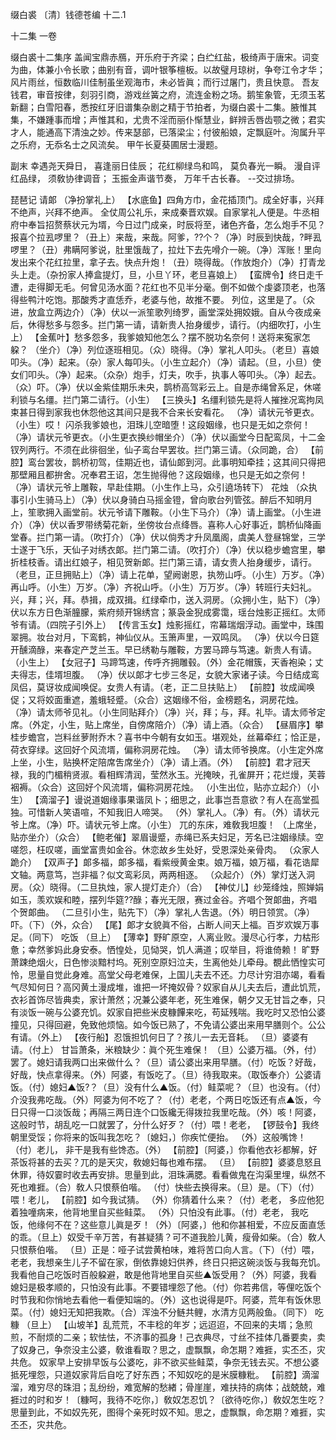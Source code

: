 <!-- { "loadSidebar": true } -->
缀白裘 〔清〕钱德苍编 十二.1

十二集 
一卷
 
缀白裘十二集序
盖闻宝鼎赤鴈，开乐府于齐梁；白纻红盐，极绮声于唐宋。词变为曲，体兼小令长歌；曲别有音，调叶银筝檀板。以故璧月琼树，争夸江令才华；风片雨丝，恒数临川佳制虽坐观海市，未必皆眞；而行过屠门，贵且快意。
吾友钱君，审音按律，刻羽引商，游戏丝簧之府，流连金粉之场。鹅笙象管，无须玉茗新翻；白雪阳春，悉按红牙旧谱集杂剧之精于节拍者，为缀白裘十二集。腋惟其集，不嫌踵事而增；声惟其和，尤贵不淫而丽仆惭慧业，鲜辨舌唇齿颚之微；君实才人，能通高下清浊之妙。传来瑟部，已落梁尘；付彼船娘，定飘庭叶。洵属升平之乐府，无忝名士之风流矣。
甲午长夏葵圃居士漫题。
 
副末
幸遇尧天舜日，
喜逢丽日佳辰；
花红柳绿鸟和鸣，
莫负春光一瞬。
漫自评红品绿，
须敎协律调音；
玉振金声谐节奏，
万年千古长春。
--交过排场。
 
琵琶记
请郞
（净扮掌礼上）
【水底鱼】四角方巾，金花插顶门。成全好事，兴拜不绝声，兴拜不绝声。
全仗周公礼乐，来成秦晋欢娱。自家掌礼人便是。牛丞相府中奉旨招赘蔡状元为壻，今日过门成亲，时辰将至，诸色齐备，怎么炮手不见？报喜个拉厾啰里？（丑上）来哉，来哉。阿爹，??个？（净）时辰到快哉，?畔厾啰里？（丑）弗瞒阿爹说，肚里饿哉了，拉灶下去先嗗介一碗。（净）浑账！里向发出来个花红拉里，拿子去。快点升炮！（丑）晓得哉。（作放炮介）（净）打青龙头上走。（杂扮家人捧盒提灯，旦，小旦丫环，老旦喜娘上）
【蛮牌令】终日走千遭，走得脚无毛。何曾见汤水面？花红也不见半分毫。倒不如做个虔婆顶老，也落得些鸭汁吃饱。那酸秀才直恁乔，老婆与他，故推不要。
列位，这里是了。（众进，放盒立两边介）（净）伏以一派笙歌列绮罗，画堂深处拥姣娥。自从今夜成亲后，休得愁多与怨多。拦门第一请，请新贵人抬身缓步，请行。（内细吹打，小生上）
【金蕉叶】愁多怨多，我爹娘知他怎么？摆不脱功名奈何！送将来寃家怎躱？
（坐介）（净）列位逐班相见。（众）晓得。（净）掌礼人叩头。（老旦）喜娘叩头。（净）起来。（杂）家人每叩头。（小生立起介）（净）请起。（旦，小旦）使女们叩头。（净）起来。（众杂）炮手，灯夫，吹手，执事人等叩头。（净）起去。（众）吓。（净）伏以金紫佳期乐未央，鹊桥高驾彩云上。自是赤绳曾系足，休嗟利锁与名缰。拦门第二请行。（小生）
【三换头】名缰利锁先是将人摧挫况鸾拘凤束甚日得到家我也休怨他这其间只是我不合来长安看花。
（净）请状元爷更衣。（小生）哎！
闪杀我爹娘也，泪珠儿空暗堕！这段姻缘，也只是无如之奈何！
（净）请状元爷更衣。（小生更衣换纱帽坐介）（净）伏以画堂今日配鸾凤，十二金钗列两行。不须在此徘徊坐，仙子鸾台早罢妆。拦门第三请。（众同跪，合）
【前腔】鸾台罢妆，鹊桥初驾，佳期近也，请仙郞到河。此事明知牵挂；这其间只得把那壁厢且都拚舍。况奉君王诏，怎生抛得他？这段姻缘，也只是无如之奈何！
（净）请状元爷上雕鞍，早赴佳期。（小生作上马，众引遶场转下）
花烛
（众执事引小生骑马上）（净）伏以身骑白马摇金镫，曾向歌台列管弦。醉后不知明月上，笙歌拥入画堂前。状元爷请下雕鞍。（小生下马介）（净）请上画堂。（小生进介）（净）伏以香罗带绣菊花新，坐傍妆台点绛唇。喜称人心好事近，鹊桥仙降画堂春。拦门第一请。（吹打介）（净）伏以倘秀才升凤凰阁，虞美人登昼锦堂，三学士遂于飞乐，天仙子对绣衣郞。拦门第二请。（吹打介）（净）伏以稳步蟾宫里，攀折桂枝香。请出红娘子，相见贺新郞。拦门第三请，请女贵人抬身缓步，请行。（老旦，正旦拥贴上）（净）请上花单，望阙谢恩，执笏山呼。（小生）万岁。（净）再山呼。（小生）万岁。（净）齐祝山呼。（小生）万万岁。（净）转班行夫妇礼。兴，拜；兴，拜。恭揖，成双揖。红绿牵巾，送入洞房。（众拥小生，贴下）（净）伏以东方日色渐朣朦，紫府频开锦绣宫；篆袅金猊成雾霭，瑶台烛影正摇红。太师爷有请。（四院子引外上）
【传言玉女】烛影摇红，帘幕瑞烟浮动。画堂中，珠围翠拥。妆台对月，下鸾鹤，神仙仪从。玉箫声里，一双鸣凤。
（净）伏以今日筵开醺滴醁，来春定产芝兰玉。早已绣勒与雕鞍，方罢马蹄与笃速。新贵人有请。（小生上）
【女冠子】马蹄笃速，传呼齐拥雕毂。（外）金花帽簇，天香袍染；丈夫得志，佳壻坦腹。
（净）伏以郞才七步三冬足，女貌大家诸子读。今日结成鸾凤侣，莫讶妆成闻唤促。女贵人有请。（老，正二旦扶贴上）
【前腔】妆成闻唤促；又将姣面重遮，羞蛾轻蹙。（众合）这姻缘不俗，金榜题名，洞房花烛。
（净）请太师爷见礼。（小生同贴拜介）（净）兴，拜；与，拜。礼毕。请太师爷定席。（外定，小生，贴上席坐，自傍席陪介）（净）请上酒。（众合）
【昼眉序】攀桂步蟾宫，岂料丝萝附乔木？喜书中今朝有女如玉。堪观处，丝幕牵红；恰正是，荷衣穿绿。这回好个风流壻，偏称洞房花烛。
（净）请太师爷换席。（小生定外席上坐，小生，贴换杯定陪席吿席坐介）（净）请上酒。（外）
【前腔】君才冠天禄，我的门楣稍贤淑。看相辉清润，莹然氷玉。光掩映，孔雀屏开；花烂熳，芙蓉裀褥。（众合）这回好个风流壻，偏称洞房花烛。
（小生出位，贴亦立起介）（小生）
【滴溜子】谩说道姻缘事果谐凤卜；细思之，此事岂吾意欲？有人在高堂孤独。可惜新人笑语喧，不知我旧人啼哭。
（外）掌礼人。（净）有。（外）请状元爷上席。（净）吓。请状元爷上席。（小生）
兀的东床，难敎我坦腹！
（上席坐，贴亦坐介）（众合）
【鲍老催】翠眉谩蹙，赤绳已系夫妇足，芳名已注姻缘牍。空嗟怨，枉叹嗟，画堂富贵如金谷。休恋故乡生处好，受恩深处亲骨肉。
（众家人跪介）
【双声子】郞多福，郞多福，看紫绶黄金束。娘万福，娘万福，看花诰犀文轴。两意笃，岂非福？似文鸾彩凤，两两相逐。
（众起介）（外）掌灯送入洞房。（众）晓得。（二旦执烛，家人提灯走介）（合）
【神仗儿】纱笼绛烛，照婵娟如玉，羡欢娱和睦，摆列华筵??醁；春光无限，赛过金谷。齐唱个贺郞曲，齐唱个贺郞曲。
（二旦引小生，贴先下）（净）掌礼人吿退。（外）明日领赏。（净）吓。（下）（外，众合）
【尾】郞才女貌眞不俗，占断人间天上福。百岁欢娱万事足。（同下）
吃饭
（旦上）
【薄幸】野旷原空，人离业败。漫尽心行孝，力枯形惫；幸然爹妈此身安泰。恓惶处，见恸哭，饥人满道；叹举目，将谁倚赖！
旷野萧踈绝烟火，日色惨淡黯村坞。死别空原妇泣夫，生离他处儿牵母。覩此恓惶实可怜，思量自觉此身难。高堂父母老难保，上国儿夫去不还。力尽计穷泪亦竭，看看气尽知何日？高冈黄土漫成堆，谁把一坏掩奴骨？奴家自从儿夫去后，遭此饥荒，衣衫首饰尽皆典卖，家计萧然；况兼公婆年老，死生难保，朝夕又无甘旨之奉，只有淡饭一碗与公婆充饥。奴家自把些米皮糠饆来吃，苟延残喘。我吃时又恐怕公婆撞见，只得回避，免致他烦恼。如今饭已熟了，不免请公婆出来用早膳则个。公公有请。（外上）
【夜行船】忍饿担饥何日了？孩儿一去无音耗。
（旦）婆婆有请。（付上）
甘旨萧条，米粮缺少：眞个死生难保！
（旦）公婆万福。（外，付）罢了。媳妇请我两口出来做什么？（旦）请公婆出来用早膳。（付）吃饭？好哉，好哉，快点拿得来。（外）阿婆，有饭吃了。（旦）待我取来。（取饭奉介）公婆请饭。（付）媳妇▲饭?？（旦）没有什么▲饭。（付）鲑菜呢？（旦）也没有。（付）介没我弗吃哉。（外）阿婆为何不吃了？（付）老老，个两日吃饭还有点▲饭，今日只得一口淡饭哉；再隔三两日连个口饭纔无得拨拉我里吃哉。（外）咳！阿婆，这般时节，胡乱吃一口就罢了，分什么好歹？（付）喂！老老，
【锣鼓令】我终朝里受馁；你将来的饭叫我怎吃？〔媳妇，〕你疾忙便抬。
（外）这般嘴馋！（付）老儿，
非干是我有些馋态。（外）
【前腔】〔阿婆，〕你看他衣衫都解，好茶饭将甚的去买？兀的是天灾，敎媳妇每也难布摆。
（旦）
【前腔】婆婆息怒且休罪，待奴霎时收去再安排。思量到此，泪珠满腮。看看做鬼在沟渠里埋，纵然不死也难捱。（合）敎人只恨蔡伯喈。
（付）快些去换得来。（旦）是。（下）（付）喂！老儿，
【前腔】如今我试猜。
（外）你猜着什么来？（付）老老，
多应他犯着独噇病来，他背地里自买些鲑菜。
（外）只怕没有此事。（付）老老，
我吃饭，他缘何不在？这些意儿眞是歹！（外）〔阿婆，〕他和你甚相爱，不应反面直恁的乖。（旦上）奴受千辛万苦，有甚疑猜？可不道我脸儿黄，瘦骨如柴。（合）敎人只恨蔡伯喈。
（旦）正是：哑子试尝黄柏味，难将苦口向人言。（下）（付）喂，老老，我想亲生儿子不留在家，倒依靠媳妇供养，终日只把这碗淡饭与我每充饥。我看他自己吃饭时百般躱避，敢是他背地里自买些▲饭受用？（外）阿婆，我看媳妇是极孝顺的，只怕没有此事。不要错埋怨了他。（付）你若弗信，等俚吃饭个时节我和你悄地去看他一看便知端的。（外）这也说得是吓。阿婆，荒年有饭休思菜。（付）媳妇无知把我欺。（合）浑浊不分鲢共鲤，水清方见两般鱼。（同下）
吃糠
（旦上）
【山坡羊】乱荒荒，不丰稔的年岁；远迢迢，不回来的夫壻；急煎煎，不耐烦的二亲；软怯怯，不济事的孤身！己衣典尽，寸丝不挂体几番要卖，卖了奴身己，争奈没主公婆，敎谁看取？思之，虚飘飘，命怎期？难捱，实丕丕，灾共危。
奴家早上安排早饭与公婆吃，非不欲买些鲑菜，争奈无钱去买。不想公婆抵死埋怨，只道奴家背后自吃了好东西；不知奴吃的是米膜糠粃。
【前腔】滴溜溜，难穷尽的珠泪；乱纷纷，难宽解的愁緖；骨崖崖，难扶持的病体；战兢兢，难捱过的时和岁！〔糠呵，我待不吃你，〕敎奴怎忍饥？〔欲待吃你，〕敎奴怎生吃？思量到此，不如奴先死，图得个亲死时奴不知。思之，虚飘飘，命怎期？难捱，实丕丕，灾共危。
